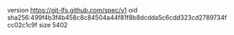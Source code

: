 version https://git-lfs.github.com/spec/v1
oid sha256:499f4b3f4b458c8c84504a44f81f8b8dcdda5c6cdd323cd2789734fcc02c1c9f
size 5402
